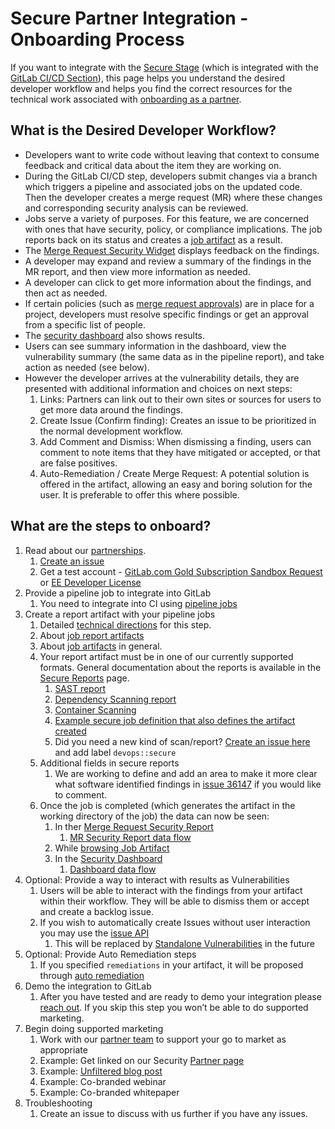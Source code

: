 # Secure Partner Integration - Onboarding Process

If you want to integrate with the [Secure Stage](https://about.gitlab.com/direction/secure/) (which
is integrated with the [GitLab CI/CD Section](https://about.gitlab.com/handbook/product/categories/#cicd-section)),
this page helps you understand the desired developer workflow and helps you find the correct
resources for the technical work associated with [onboarding as a partner](https://about.gitlab.com/partners/integrate/).

## What is the Desired Developer Workflow?

- Developers want to write code without leaving that context to consume feedback and critical data
  about the item they are working on.
- During the GitLab CI/CD step, developers submit changes via a branch which triggers a pipeline and
  associated jobs on the updated code. Then the developer creates a merge request (MR) where these
  changes and corresponding security analysis can be reviewed.
- Jobs serve a variety of purposes. For this feature, we are concerned with ones that have security,
  policy, or compliance implications. The job reports back on its status and creates a
  [job artifact](https://docs.gitlab.com/ee/user/project/pipelines/job_artifacts.html) as a result.
- The [Merge Request Security Widget](https://docs.gitlab.com/ee/user/project/merge_requests/#security-reports-ultimate) displays feedback on the findings.
- A developer may expand and review a summary of the findings in the MR report, and then view more
  information as needed.
- A developer can click to get more information about the findings, and then act as needed.
- If certain policies (such as [merge request approvals](https://docs.gitlab.com/ee/user/project/merge_requests/merge_request_approvals.html))
  are in place for a project, developers must resolve specific findings or get an approval from a
  specific list of people.
- The [security dashboard](https://docs.gitlab.com/ee/user/application_security/security_dashboard/#gitlab-security-dashboard-ultimate)
  also shows results.
- Users can see summary information in the dashboard, view the vulnerability summary (the same data
  as in the pipeline report), and take action as needed (see below).
- However the developer arrives at the vulnerability details, they are presented with additional
  information and choices on next steps:
    1. Links: Partners can link out to their own sites or sources for users to get more data around
       the findings.
    1. Create Issue (Confirm finding): Creates an issue to be prioritized in the normal development
       workflow.
    1. Add Comment and Dismiss: When dismissing a finding, users can comment to note items that they
       have mitigated or accepted, or that are false positives.
    1. Auto-Remediation / Create Merge Request: A potential solution is offered in the artifact,
       allowing an easy and boring solution for the user. It is preferable to offer this where
       possible.

## What are the steps to onboard?

1. Read about our [partnerships](https://about.gitlab.com/partners/integrate/).
   1. [Create an issue](https://gitlab.com/gitlab-com/alliances/alliances/issues/new?issuable_template=new_partner)
   1. Get a test account - [GitLab.com Gold Subscription Sandbox Request](https://about.gitlab.com/partners/integrate/#gitlabcom-gold-subscription-sandbox-request) or [EE Developer License](https://about.gitlab.com/partners/integrate/#requesting-ee-dev-license-for-rd)
1. Provide a pipeline job to integrate into GitLab
   1. You need to integrate into CI using [pipeline jobs](https://docs.gitlab.com/ee/development/pipelines.html)
1. Create a report artifact with your pipeline jobs
   1. Detailed [technical directions](secure.md) for this step.
   1. About [job report artifacts](https://docs.gitlab.com/ee/ci/yaml/README.html#artifactsreports)
   1. About [job artifacts](https://docs.gitlab.com/ee/user/project/pipelines/job_artifacts.html) in general.
   1. Your report artifact must be in one of our currently supported formats. General documentation about the reports is available in the [Secure Reports](https://docs.gitlab.com/ee/development/integrations/secure/#report) page.
      1. [SAST report](https://docs.gitlab.com/ee/user/application_security/sast/#reports-json-format)
      1. [Dependency Scanning report](https://docs.gitlab.com/ee/user/application_security/dependency_scanning/#reports-json-format)
      1. [Container Scanning](https://docs.gitlab.com/ee/user/application_security/container_scanning/index.html#reports-json-format)
      1. [Example secure job definition that also defines the artifact created](https://gitlab.com/gitlab-org/gitlab/blob/master/lib/gitlab/ci/templates/Security/Container-Scanning.gitlab-ci.yml)
      1. Did you need a new kind of scan/report? [Create an issue here](https://gitlab.com/gitlab-org/gitlab/issues/new#) and add label `devops::secure`
   1. Additional fields in secure reports
      1. We are working to define and add an area to make it more clear what software identified findings in [issue 36147](https://gitlab.com/gitlab-org/gitlab/issues/36147) if you would like to comment.
   1. Once the job is completed (which generates the artifact in the working directory of the job) the data can now be seen:
      1. In ther [Merge Request Security Report](https://docs.gitlab.com/ee/user/project/merge_requests/#security-reports-ultimate)
         1. [MR Security Report data flow](https://gitlab.com/snippets/1910005#merge-request-view)
      1. While [browsing Job Artifact](https://docs.gitlab.com/ee/user/project/pipelines/job_artifacts.html#browsing-artifacts)
      1. In the [Security Dashboard](https://docs.gitlab.com/ee/user/application_security/security_dashboard/)
         1. [Dashboard data flow](https://gitlab.com/snippets/1910005#project-and-group-dashboards)
1. Optional: Provide a way to interact with results as Vulnerabilities
   1. Users will be able to interact with the findings from your artifact within their workflow. They will be able to dismiss them or accept and create a backlog issue.
   1. If you wish to automatically create Issues without user interaction you may use the [issue API](https://docs.gitlab.com/ee/api/issues.html)
      1. This will be replaced by [Standalone Vulnerabilities](https://gitlab.com/groups/gitlab-org/-/epics/634) in the future
1. Optional: Provide Auto Remediation steps
   1. If you specified `remediations` in your artifact, it will be proposed through [auto remediation](https://docs.gitlab.com/ee/user/application_security/index.html#solutions-for-vulnerabilities-auto-remediation)
1. Demo the integration to GitLab
   1. After you have tested and are ready to demo your integration please [reach out](https://about.gitlab.com/partners/integrate/). If you skip this step you won’t be able to do supported marketing.
1. Begin doing supported marketing
   1. Work with our [partner team](https://about.gitlab.com/partners/integrate/) to support your go to market as appropriate
   1. Example: Get linked on our Security [Partner page](https://about.gitlab.com/partners/#security)
   1. Example: [Unfiltered blog post](https://about.gitlab.com/handbook/marketing/blog/unfiltered/)
   1. Example: Co-branded webinar
   1. Example: Co-branded whitepaper
1. Troubleshooting
   1. Create an issue to discuss with us further if you have any issues.
